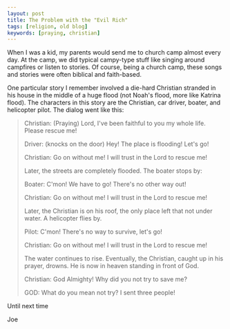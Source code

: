 ```yaml
---
layout: post
title: The Problem with the "Evil Rich"
tags: [religion, old blog]
keywords: [praying, christian]
---
```


When I was a kid, my parents would send me to church camp almost every day. At the camp, we did typical campy-type stuff like singing around campfires or listen to stories. Of course, being a church camp, these songs and stories were often biblical and faith-based.

One particular story I remember involved a die-hard Christian stranded in his house in the middle of a huge flood (not Noah's flood, more like Katrina flood). The characters in this story are the Christian, car driver, boater, and helicopter pilot. The dialog went like this:

> Christian: (Praying) Lord, I've been faithful to you my whole life. Please rescue me!
>
> Driver: (knocks on the door) Hey! The place is flooding! Let's go!
>
> Christian: Go on without me! I will trust in the Lord to rescue me!
>
> Later, the streets are completely flooded. The boater stops by:
>
> Boater: C'mon! We have to go! There's no other way out!
>
> Christian: Go on without me! I will trust in the Lord to rescue me!
>
> Later, the Christian is on his roof, the only place left that not under water. A helicopter flies by.
>
> Pilot: C'mon! There's no way to survive, let's go!
>
> Christian: Go on without me! I will trust in the Lord to rescue me!
>
> The water continues to rise. Eventually, the Christian, caught up in his prayer, drowns. He is now in heaven standing in front of God.
>
> Christian: God Almighty! Why did you not try to save me?
>
> GOD: What do you mean not try? I sent three people!

Until next time

Joe
